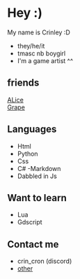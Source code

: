 # Hey :)

My name is Crinley :D <br/>
- they/he/it 
- tmasc nb boygirl 
- I'm a game artist ^^
## friends
[ALice](https://github.com/transGirl-alice)</br>
[Grape](https://github.com/nylecohen)

## Languages
- Html
- Python
- Css
- C#
-Markdown
- Dabbled in Js

## Want to learn
- Lua
- Gdscript

## Contact me

 - crin_cron (discord)
 - [other](https://linktr.ee/crin_)
